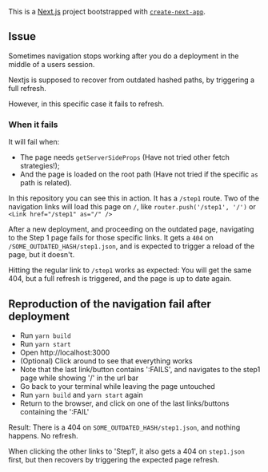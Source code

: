 This is a [Next.js](https://nextjs.org/) project bootstrapped with [`create-next-app`](https://github.com/vercel/next.js/tree/canary/packages/create-next-app).

## Issue

Sometimes navigation stops working after you do a deployment in the middle of a users session.

Nextjs is supposed to recover from outdated hashed paths, by triggering a full refresh.

However, in this specific case it fails to refresh.

### When it fails

It will fail when:
* The page needs `getServerSideProps` (Have not tried other fetch strategies!);
* And the page is loaded on the root path (Have not tried if the specific `as` path is related).

In this repository you can see this in action. It has a `/step1` route.
Two of the navigation links will load this page on `/`, like `router.push('/step1', '/')` or `<Link href="/step1" as="/" />`

After a new deployment, and proceeding on the outdated page, navigating to the Step 1 page fails for those specific links.
It gets a `404` on `/SOME_OUTDATED_HASH/step1.json`, and is expected to trigger a reload of the page, but it doesn't.

Hitting the regular link to `/step1` works as expected:
You will get the same 404, but a full refresh is triggered, and the page is up to date again.

## Reproduction of the navigation fail after deployment

* Run `yarn build`
* Run `yarn start`
* Open http://localhost:3000
* (Optional) Click around to see that everything works
* Note that the last link/button contains ':FAILS', and navigates to the step1 page while showing '/' in the url bar
* Go back to your terminal while leaving the page untouched
* Run `yarn build` and `yarn start` again
* Return to the browser, and click on one of the last links/buttons containing the ':FAIL'

Result:
There is a 404 on `SOME_OUTDATED_HASH/step1.json`, and nothing happens. No refresh.

When clicking the other links to 'Step1', it also gets a 404 on `step1.json` first, but then recovers by triggering the expected page refresh.